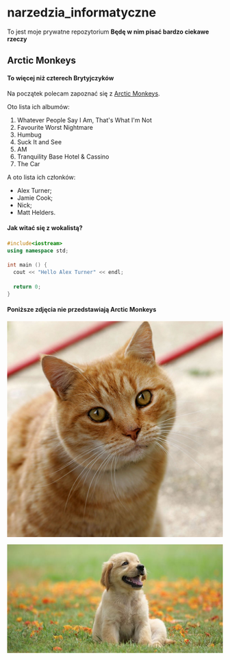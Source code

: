 # narzedzia_informatyczne
To jest moje prywatne repozytorium
**Będę w nim pisać bardzo ciekawe rzeczy**

## Arctic Monkeys
#### To więcej niż czterech Brytyjczyków

Na początek polecam zapoznać się z [Arctic Monkeys](https://arcticmonkeys.com/).

Oto lista ich albumów:
1. Whatever People Say I Am, That's What I'm Not
2. Favourite Worst Nightmare
3. Humbug
4. Suck It and See
5. AM
6. Tranquility Base Hotel & Cassino
7. The Car

A oto lista ich członków:
- Alex Turner;
- Jamie Cook;
- Nick;
- Matt Helders.


#### Jak witać się z wokalistą?

```C++
#include<iostream>
using namespace std;
  
int main () {
  cout << "Hello Alex Turner" << endl;
  
  return 0;
}
```
#### Poniższe zdjęcia nie przedstawiają Arctic Monkeys

![To jest kot](animals\cat.jpg)

![To jest pies](animals\dog.jpg)



